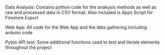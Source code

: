 Data Analysis: Contains python code for the anakysis methods as well as raw and processed data in CSV format. Also included is Apps Script for Firestore Export


Web App: All code for the Web App and the data gathering including arduino code


Pyton API test: Some additional functions used to test and iterate elements throughout the project

